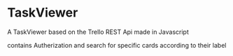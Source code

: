 # TaskViewer
A TaskViewer based on the Trello REST Api made in Javascript

contains Autherization and search for specific cards according to their label

